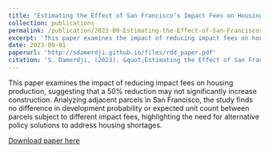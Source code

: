 ```yaml
---
title: "Estimating the Effect of San Francisco’s Impact Fees on Housing Production"
collection: publications
permalink: /publication/2023-09-Estimating-the-Effect-of-San-Franciscos-Impact-Fees-on-Housing-Production
excerpt: 'This paper examines the impact of reducing impact fees on housing production, suggesting that a 50% reduction may not significantly increase construction. Analyzing adjacent parcels in San Francisco, the study finds no difference in development probability or expected unit count between parcels subject to different impact fees, highlighting the need for alternative policy solutions to address housing shortages.'
date: 2023-09-01
paperurl: 'http://sdamerdji.github.io/files/rdd_paper.pdf'
citation: 'S. Damerdji, (2023). &quot;Estimating the Effect of San Francisco’s Impact Fees on Housing Production&quot;'
---
```

This paper examines the impact of reducing impact fees on housing production, suggesting that a 50% reduction may not significantly increase construction. Analyzing adjacent parcels in San Francisco, the study finds no difference in development probability or expected unit count between parcels subject to different impact fees, highlighting the need for alternative policy solutions to address housing shortages.

[Download paper here](http://sdamerdji.github.io/files/rdd_paper.pdf)

